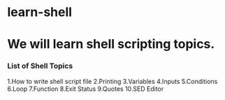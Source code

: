# learn-shell

# We will learn shell scripting topics.
### List of Shell Topics
   1.How to write shell script file
   2.Printing
   3.Variables
   4.Inputs
   5.Conditions
   6.Loop
   7.Function
   8.Exit Status
   9.Quotes
   10.SED Editor
   